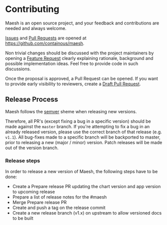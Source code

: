 # Contributing

Maesh is an open source project, and your feedback and contributions
are needed and always welcome.

[Issues] and [Pull Requests] are opened at https://github.com/containous/maesh.

Non trivial changes should be discussed with the project maintainers by
opening a [Feature Request] clearly explaining rationale, background
and possible implementation ideas. Feel free to provide code in such
discussions.

Once the proposal is approved, a Pull Request can be opened. If you want
to provide early visibility to reviewers, create a [Draft Pull Request].

[Issues]: https://github.com/containous/maesh/issues
[Pull Requests]: https://github.com/containous/maesh/issues
[Feature Request]: https://github.com/containous/maesh/issues/new?template=feature_request.md
[Draft Pull Request]: https://github.blog/2019-02-14-introducing-draft-pull-requests/

## Release Process

Maesh follows the [semver](https://semver.org/) sheme when releasing new versions.

Therefore, all PR's (except fixing a bug in a specific version) should be made against the `master` branch. If you're attempting to fix a bug in an already released version, please use the correct branch of that release (e.g. `v1.1`). All bug-fixes made to a specific branch will be backported to master, prior to releasing a new (major / minor) version. Patch releases will be made out of the version branch.

### Release steps

In order to release a new version of Maesh, the following steps have to be done:

* Create a Prepare release PR updating the chart version and app version to upcoming release
* Prepare a list of release notes for the #maesh
* Merge Prepare release PR
* Create and push a tag on the release commit
* Create a new release branch (v1.x) on upstream to allow versioned docs to be built